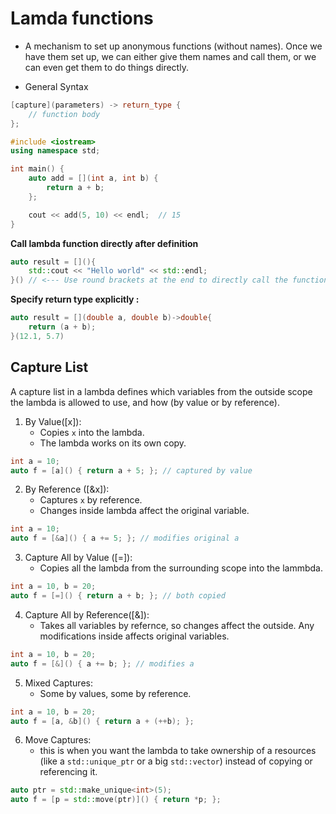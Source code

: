 # Lamda functions
* A mechanism to set up anonymous functions (without names). Once we have them set up, we can either give them names and call them, or we can even get them to do things directly.

* General Syntax
```cpp
[capture](parameters) -> return_type {
    // function body
};
```

```cpp
#include <iostream>
using namespace std;

int main() {
    auto add = [](int a, int b) {
        return a + b;
    };

    cout << add(5, 10) << endl;  // 15
}
```

**Call lambda function directly after definition**
```cpp
auto result = [](){
    std::cout << "Hello world" << std::endl;
}() // <--- Use round brackets at the end to directly call the functions
```

**Specify return type explicitly :**
```cpp
auto result = [](double a, double b)->double{
    return (a + b);
}(12.1, 5.7)
```

## Capture List
A capture list in a lambda defines which variables from the outside scope the lambda is allowed to use, and how (by value or by reference).

1. By Value([x]):
   * Copies `x` into the lambda.
   * The lambda works on its own copy.
```cpp
int a = 10;
auto f = [a]() { return a + 5; }; // captured by value
```

2. By Reference ([&x]):
   * Captures `x` by reference.
   * Changes inside lambda affect the original variable.

```cpp
int a = 10;
auto f = [&a]() { a += 5; }; // modifies original a
```

3. Capture All by Value ([=]):
   * Copies all the lambda from the surrounding scope into the lammbda.
```cpp
int a = 10, b = 20;
auto f = [=]() { return a + b; }; // both copied
```

4. Capture All by Reference([&]):
   * Takes all variables by refernce, so changes affect the outside. Any modifications inside affects original variables.
```cpp
int a = 10, b = 20;
auto f = [&]() { a += b; }; // modifies a
```

5. Mixed Captures:
   * Some by values, some by reference.
```cpp
int a = 10, b = 20;
auto f = [a, &b]() { return a + (++b); };
```

6. Move Captures:
   * this is when you want the lambda to take ownership of a resources (like a `std::unique_ptr` or a big `std::vector`) instead of copying or referencing it.
```cpp
auto ptr = std::make_unique<int>(5);
auto f = [p = std::move(ptr)]() { return *p; };
```





